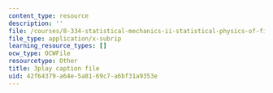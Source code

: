 ```yaml
---
content_type: resource
description: ''
file: /courses/8-334-statistical-mechanics-ii-statistical-physics-of-fields-spring-2014/42f64379a64e5a8169c7a6bf31a9353e_y7sIuqgADgc.srt
file_type: application/x-subrip
learning_resource_types: []
ocw_type: OCWFile
resourcetype: Other
title: 3play caption file
uid: 42f64379-a64e-5a81-69c7-a6bf31a9353e
---
```

